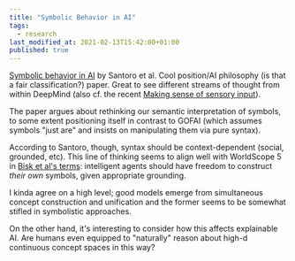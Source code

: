 ```yaml
---
title: "Symbolic Behavior in AI"
tags:
  - research
last_modified_at: 2021-02-13T15:42:00+01:00
published: true
---
```


[Symbolic behavior in AI](https://arxiv.org/pdf/2102.03406.pdf) by Santoro et al.
Cool position/AI philosophy (is that a fair classification?) paper.
Great to see different streams of thought from within DeepMind (also cf. the
recent [Making sense of sensory input](https://arxiv.org/abs/1910.02227)).

The paper argues about rethinking our semantic interpretation of symbols, to
some extent positioning itself in contrast to GOFAI (which assumes symbols "just
are" and insists on manipulating them via pure syntax).

According to Santoro, though, syntax should be context-dependent (social,
grounded, etc).
This line of thinking seems to align well with WorldScope 5 in [Bisk et al's
terms](https://arxiv.org/abs/2004.10151): intelligent agents should have freedom
to construct *their own* symbols, given appropriate grounding.

I kinda agree on a high level; good models emerge from simultaneous concept
construction and unification and the former seems to be somewhat stifled in
symbolistic approaches.

On the other hand, it's interesting to consider how this affects explainable AI.
Are humans even equipped to "naturally" reason about high-d continuous concept
spaces in this way?

